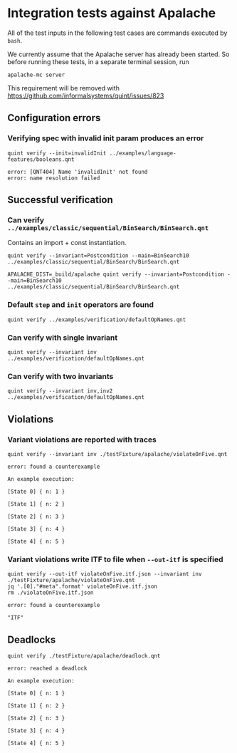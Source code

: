# Integration tests against Apalache


All of the test inputs in the following test cases are commands executed by
`bash`.

We currently assume that the Apalache server has already been started. 
So before running these tests, in a separate terminal session, run

```
apalache-mc server
```

This requirement will be removed with https://github.com/informalsystems/quint/issues/823

<!-- !test program
bash -
-->

## Configuration errors

### Verifying spec with invalid init param produces an error

<!-- !test in invalid init -->
```
quint verify --init=invalidInit ../examples/language-features/booleans.qnt
```

<!-- !test exit 1 -->
<!-- !test err invalid init -->
```
error: [QNT404] Name 'invalidInit' not found
error: name resolution failed
```


## Successful verification


### Can verify `../examples/classic/sequential/BinSearch/BinSearch.qnt`

Contains an import + const instantiation.

<!-- !test check can check BinSearch.qnt -->
```
quint verify --invariant=Postcondition --main=BinSearch10 ../examples/classic/sequential/BinSearch/BinSearch.qnt
```

<!-- !test check can check BinSearch10.qnt using APALACHE_DIST -->
```
APALACHE_DIST=_build/apalache quint verify --invariant=Postcondition --main=BinSearch10 ../examples/classic/sequential/BinSearch/BinSearch.qnt
```

### Default `step` and `init` operators are found

<!-- !test check can find default operator names -->
```
quint verify ../examples/verification/defaultOpNames.qnt
```

### Can verify with single invariant

<!-- !test check can specify --invariant -->
```
quint verify --invariant inv ../examples/verification/defaultOpNames.qnt
```

### Can verify with two invariants

<!-- !test check can specify multiple invariants -->
```
quint verify --invariant inv,inv2 ../examples/verification/defaultOpNames.qnt
```

## Violations

### Variant violations are reported with traces

<!-- !test in prints a trace on invariant violation -->
```
quint verify --invariant inv ./testFixture/apalache/violateOnFive.qnt
```

<!-- !test exit 1 -->
<!-- !test err prints a trace on invariant violation -->
```
error: found a counterexample
```

<!-- !test out prints a trace on invariant violation -->
```
An example execution:

[State 0] { n: 1 }

[State 1] { n: 2 }

[State 2] { n: 3 }

[State 3] { n: 4 }

[State 4] { n: 5 }

```

### Variant violations write ITF to file when `--out-itf` is specified

<!-- !test in writes an ITF trace to file -->
```
quint verify --out-itf violateOnFive.itf.json --invariant inv ./testFixture/apalache/violateOnFive.qnt
jq '.[0]."#meta".format' violateOnFive.itf.json
rm ./violateOnFive.itf.json
```

<!-- !test err writes an ITF trace to file -->
```
error: found a counterexample
```

<!-- !test out writes an ITF trace to file -->
```
"ITF"
```

## Deadlocks


<!-- !test in reports deadlock -->
```
quint verify ./testFixture/apalache/deadlock.qnt
```

<!-- !test exit 1 -->
<!-- !test err reports deadlock -->
```
error: reached a deadlock
```

<!-- !test out reports deadlock -->
```
An example execution:

[State 0] { n: 1 }

[State 1] { n: 2 }

[State 2] { n: 3 }

[State 3] { n: 4 }

[State 4] { n: 5 }

```
